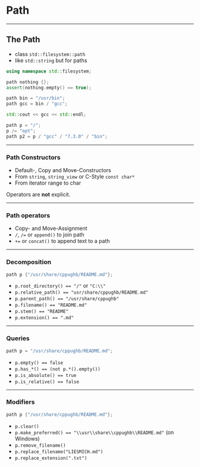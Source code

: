 # Path

---

## The Path
* class `std::filesystem::path`
* like `std::string` but for paths

```cpp
using namespace std::filesystem;

path nothing {};
assert(nothing.empty() == true);

path bin = "/usr/bin";
path gcc = bin / "gcc";

std::cout << gcc << std::endl;

path p = "/";
p /= "opt";
path p2 = p / "gcc" / "7.3.0" / "bin";

```

---

### Path Constructors

* Default-, Copy and Move-Constructors
* From `string`, `string_view` or C-Style `const char*`
* From iterator range to char


Operators are **not** explicit.

---

### Path operators

* Copy- and Move-Assignment
*  `/`, `/=` or `append()` to join path
* `+=` or `concat()` to append text to a path

---

### Decomposition

```cpp
path p {"/usr/share/cppughb/README.md"};
```

* `p.root_directory() == "/"` or `"C:\\"`
* `p.relative_path() == "usr/share/cppughb/README.md"`
* `p.parent_path() == "/usr/share/cppughb"`
* `p.filename() == "README.md"`
* `p.stem() == "README"`
* `p.extension() == ".md"`

---

### Queries

```cpp
path p = "/usr/share/cppughb/README.md";
```

* `p.empty() == false`
* `p.has_*() == (not p.*().empty())`
* `p.is_absolute() == true`
* `p.is_relative() == false`

---

### Modifiers

```cpp
path p {"/usr/share/cppughb/README.md"};
```

* `p.clear()`
* `p.make_preferred() == "\\usr\\share\\cppughb\\README.md"` (on Windows)
* `p.remove_filename()`
* `p.replace_filename("LIESMICH.md")`
* `p.replace_extension(".txt")`
